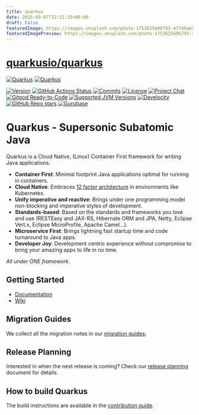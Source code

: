 ```yaml
---
title: quarkus
date: 2025-09-07T12:21:15+08:00
draft: False
featuredImage: https://images.unsplash.com/photo-1753625606793-47749a65e80f?ixid=M3w0NjAwMjJ8MHwxfHJhbmRvbXx8fHx8fHx8fDE3NTcyMTg4MDV8&ixlib=rb-4.1.0
featuredImagePreview: https://images.unsplash.com/photo-1753625606793-47749a65e80f?ixid=M3w0NjAwMjJ8MHwxfHJhbmRvbXx8fHx8fHx8fDE3NTcyMTg4MDV8&ixlib=rb-4.1.0
---
```


# [quarkusio/quarkus](https://github.com/quarkusio/quarkus)

[![Quarkus](https://design.jboss.org/quarkus/logo/final/PNG/quarkus_logo_horizontal_rgb_1280px_default.png#gh-light-mode-only)](https://quarkus.io/#gh-light-mode-only)
[![Quarkus](https://design.jboss.org/quarkus/logo/final/PNG/quarkus_logo_horizontal_rgb_1280px_reverse.png#gh-dark-mode-only)](https://quarkus.io/#gh-dark-mode-only)

[![Version](https://img.shields.io/maven-central/v/io.quarkus/quarkus-bom?logo=apache-maven&style=for-the-badge)](https://search.maven.org/artifact/io.quarkus/quarkus-bom)
[![GitHub Actions Status](<https://img.shields.io/github/actions/workflow/status/QuarkusIO/quarkus/ci-actions-incremental.yml?branch=main&logo=GitHub&style=for-the-badge>)](https://github.com/quarkusio/quarkus/actions?query=workflow%3A%22Quarkus+CI%22)
[![Commits](https://img.shields.io/github/commit-activity/m/quarkusio/quarkus.svg?label=commits&style=for-the-badge&logo=git&logoColor=white)](https://github.com/quarkusio/quarkus/pulse)
[![License](https://img.shields.io/github/license/quarkusio/quarkus?style=for-the-badge&logo=apache&color=brightgreen)](https://www.apache.org/licenses/LICENSE-2.0)
[![Project Chat](https://img.shields.io/badge/zulip-join_chat-brightgreen.svg?style=for-the-badge&logo=zulip)](https://quarkusio.zulipchat.com/)
[![Gitpod Ready-to-Code](https://img.shields.io/badge/Gitpod-Ready--to--Code-blue?style=for-the-badge&logo=gitpod&logoColor=white)](https://gitpod.io/#https://github.com/quarkusio/quarkus/-/tree/main/)
[![Supported JVM Versions](https://img.shields.io/badge/JVM-17--21-brightgreen.svg?style=for-the-badge&logo=openjdk)](https://github.com/quarkusio/quarkus/actions/runs/113853915/)
[![Develocity](https://img.shields.io/badge/Revved%20up%20by-Develocity-007EC5?style=for-the-badge&logo=gradle)](https://ge.quarkus.io/scans)
[![GitHub Repo stars](https://img.shields.io/github/stars/quarkusio/quarkus?style=for-the-badge)](https://github.com/quarkusio/quarkus/stargazers)
[![Gurubase](https://img.shields.io/badge/Gurubase-Ask%20Quarkus%20Guru-007EC5?style=for-the-badge)](https://gurubase.io/g/quarkus)

# Quarkus - Supersonic Subatomic Java

Quarkus is a Cloud Native, (Linux) Container First framework for writing Java applications.

* **Container First**:
Minimal footprint Java applications optimal for running in containers.
* **Cloud Native**:
Embraces [12 factor architecture](https://12factor.net) in environments like Kubernetes.
* **Unify imperative and reactive**:
Brings under one programming model non-blocking and imperative styles of development.
* **Standards-based**:
Based on the standards and frameworks you love and use (RESTEasy and JAX-RS, Hibernate ORM and JPA, Netty, Eclipse Vert.x, Eclipse MicroProfile, Apache Camel...).
* **Microservice First**:
Brings lightning fast startup time and code turnaround to Java apps.
* **Developer Joy**:
Development centric experience without compromise to bring your amazing apps to life in no time.

_All under ONE framework._

## Getting Started

* [Documentation](https://quarkus.io)
* [Wiki](https://github.com/quarkusio/quarkus/wiki)

## Migration Guides

We collect all the migration notes in our [migration guides](https://github.com/quarkusio/quarkus/wiki/Migration-Guides).

## Release Planning

Interested in when the next release is coming? Check our [release planning](https://github.com/quarkusio/quarkus/wiki/Release-Planning) document for details.

## How to build Quarkus

The build instructions are available in the [contribution guide](CONTRIBUTING.md).
